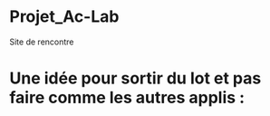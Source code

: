# Projet_Ac-Lab
Site de rencontre 

# Une idée pour sortir du lot et pas faire comme les autres applis : 
